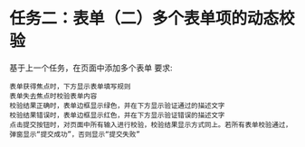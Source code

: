# 任务二：表单（二）多个表单项的动态校验 #

基于上一个任务，在页面中添加多个表单
要求:

    表单获得焦点时，下方显示表单填写规则
    表单失去焦点时校验表单内容
    校验结果正确时，表单边框显示绿色，并在下方显示验证通过的描述文字
    校验结果错误时，表单边框显示红色，并在下方显示验证错误的描述文字
    点击提交按钮时，对页面中所有输入进行校验，校验结果显示方式同上。若所有表单校验通过，弹窗显示“提交成功”，否则显示“提交失败”


